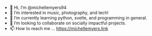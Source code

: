 - 👋 Hi, I’m @michellemyers94
- 👀 I’m interested in music, photography, and tech!
- 🌱 I’m currently learning python, svelte, and programming in general. 
- 💞️ I’m looking to collaborate on socially impactful projects.
- 📫 How to reach me ... https://michellemyers.link

<!---
michellemyers94/michellemyers94 is a ✨ special ✨ repository because its `README.md` (this file) appears on your GitHub profile.
You can click the Preview link to take a look at your changes.
--->
